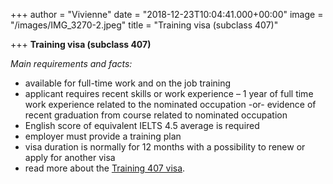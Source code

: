 +++
author = "Vivienne"
date = "2018-12-23T10:04:41.000+00:00"
image = "/images/IMG_3270-2.jpeg"
title = "Training visa (subclass 407)"

+++
**Training visa (subclass 407)**

_Main requirements and facts:_

* available for full-time work and on the job training
* applicant requires recent skills or work experience – 1 year of full time work experience related to the nominated occupation -or- evidence of recent graduation from course related to nominated occupation
* English score of equivalent IELTS 4.5 average is required
* employer must provide a training plan
* visa duration is normally for 12 months with a possibility to renew or apply for another visa
* read more about the [Training 407 visa](https://www.immiaustralia.com.au/the-training-visa-subclass-407/).